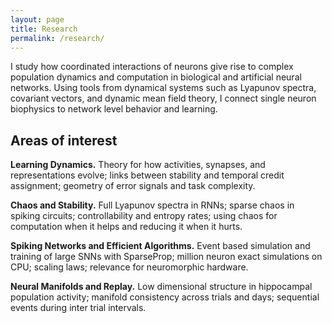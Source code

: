 ```yaml
---
layout: page
title: Research
permalink: /research/
---
```


I study how coordinated interactions of neurons give rise to complex population dynamics and computation in biological and artificial neural networks. Using tools from dynamical systems such as Lyapunov spectra, covariant vectors, and dynamic mean field theory, I connect single neuron biophysics to network level behavior and learning.

## Areas of interest
**Learning Dynamics.** Theory for how activities, synapses, and representations evolve; links between stability and temporal credit assignment; geometry of error signals and task complexity.

**Chaos and Stability.** Full Lyapunov spectra in RNNs; sparse chaos in spiking circuits; controllability and entropy rates; using chaos for computation when it helps and reducing it when it hurts.

**Spiking Networks and Efficient Algorithms.** Event based simulation and training of large SNNs with SparseProp; million neuron exact simulations on CPU; scaling laws; relevance for neuromorphic hardware.

**Neural Manifolds and Replay.** Low dimensional structure in hippocampal population activity; manifold consistency across trials and days; sequential events during inter trial intervals.
